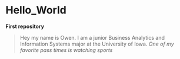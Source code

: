 # Hello_World
**First repository**
>Hey my name is Owen. I am a junior Business Analytics and Information Systems major at the University of Iowa.
_One of my favorite pass times is watching sports_
